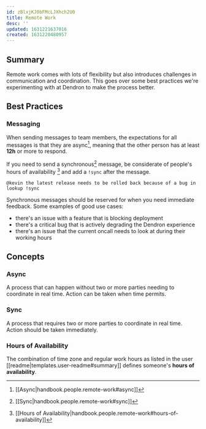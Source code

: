 ```yaml
---
id: zBlxjKJ0bFMcLJXhch2U0
title: Remote Work
desc: ''
updated: 1631221637016
created: 1631220480957
---
```


## Summary

Remote work comes with lots of flexibility but also introduces challenges in communication and coordination. This goes over some best practices we're experimenting with at Dendron to make the process better.


## Best Practices

### Messaging

When sending messages to team members, the expectations for all messages is that they are async[^async], meaning that the other person has at least **12h** or more to respond. 

If you need to send a synchronous[^sync] message, be considerate of people's hours of availability [^hours] and add a `!sync` after the message. 

```
@kevin the latest release needs to be rolled back because of a bug in lookup !sync
```

Synchronous messages should be reserved for when you need immediate feedback. Some examples of good use cases:

- there's an issue with a feature that is blocking deployment
- there's a critical bug that is actively degrading the Dendron experience
- there's an issue that the current oncall needs to look at during their working hours



## Concepts

### Async

A process that can happen without two or more parties needing to coordinate in real time. Action can be taken when time permits.

### Sync

A process that requires two or more parties to coordinate in real time. Action should be taken immediately.

### Hours of Availability

The combination of time zone and regular work hours as listed in the user [[readme|templates.user-readme#summary]] defines someone's **hours of availability**.



[^hours]: [[Hours of Availability|handbook.people.remote-work#hours-of-availability]]
[^sync]: [[Sync|handbook.people.remote-work#sync]]
[^async]: [[Async|handbook.people.remote-work#async]]